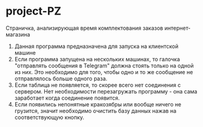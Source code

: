 # project-PZ
Страничка, анализирующая время комплектования заказов интернет-магазина     

1. Данная программа предназначена для запуска на клиентской машине
2. Если программа запущена на нескольких машинах, то галочка "отправлять сообщения в Telegram" должна стоять только на одной из них. Это необходимо для того, чтобы одно и то же сообщение не отправлялось больше одного раза.
3. Если таблица не появляется, то скорее всего нет соединения с сервером. Нет необходимости перезагружать программу - она сама заработает когда соединение появится.
4. Если появились непонятные кракозябры или вообще ничего не грузится, значит необходимо очистить базу данных нажав на соответствующую кнопку.
